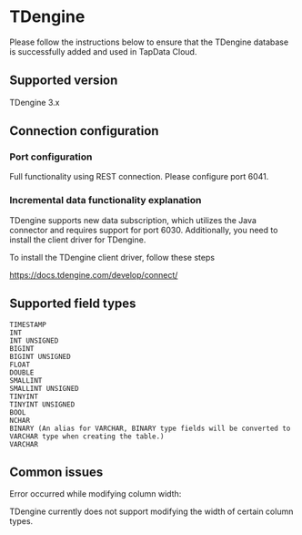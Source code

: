 # TDengine



Please follow the instructions below to ensure that the TDengine database is successfully added and used in TapData Cloud.

## Supported version

TDengine 3.x

## Connection configuration

### Port configuration

Full functionality using REST connection. Please configure port 6041.

###  Incremental data functionality explanation

TDengine supports new data subscription, which utilizes the Java connector and requires support for port 6030. Additionally, you need to install the client driver for TDengine.

To install the TDengine client driver, follow these steps

https://docs.tdengine.com/develop/connect/

## Supported field types

```
TIMESTAMP
INT
INT UNSIGNED
BIGINT
BIGINT UNSIGNED
FLOAT
DOUBLE
SMALLINT
SMALLINT UNSIGNED
TINYINT
TINYINT UNSIGNED	
BOOL
NCHAR
BINARY (An alias for VARCHAR, BINARY type fields will be converted to VARCHAR type when creating the table.)
VARCHAR
```

## Common issues

Error occurred while modifying column width:

TDengine currently does not support modifying the width of certain column types.